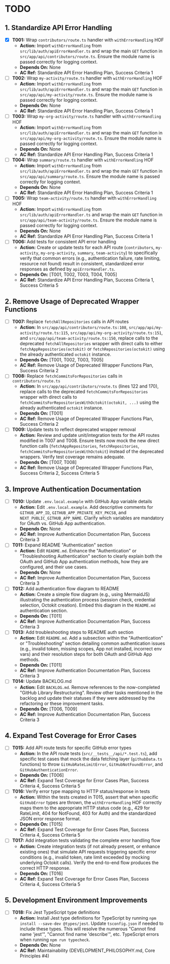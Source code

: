 # TODO

## 1. Standardize API Error Handling
- [x] **T001:** Wrap `contributors/route.ts` handler with `withErrorHandling` HOF
    - **Action:** Import `withErrorHandling` from `src/lib/auth/apiErrorHandler.ts` and wrap the main `GET` function in `src/app/api/contributors/route.ts`. Ensure the module name is passed correctly for logging context.
    - **Depends On:** None
    - **AC Ref:** Standardize API Error Handling Plan, Success Criteria 1
- [ ] **T002:** Wrap `my-activity/route.ts` handler with `withErrorHandling` HOF
    - **Action:** Import `withErrorHandling` from `src/lib/auth/apiErrorHandler.ts` and wrap the main `GET` function in `src/app/api/my-activity/route.ts`. Ensure the module name is passed correctly for logging context.
    - **Depends On:** None
    - **AC Ref:** Standardize API Error Handling Plan, Success Criteria 1
- [ ] **T003:** Wrap `my-org-activity/route.ts` handler with `withErrorHandling` HOF
    - **Action:** Import `withErrorHandling` from `src/lib/auth/apiErrorHandler.ts` and wrap the main `GET` function in `src/app/api/my-org-activity/route.ts`. Ensure the module name is passed correctly for logging context.
    - **Depends On:** None
    - **AC Ref:** Standardize API Error Handling Plan, Success Criteria 1
- [ ] **T004:** Wrap `summary/route.ts` handler with `withErrorHandling` HOF
    - **Action:** Import `withErrorHandling` from `src/lib/auth/apiErrorHandler.ts` and wrap the main `GET` function in `src/app/api/summary/route.ts`. Ensure the module name is passed correctly for logging context.
    - **Depends On:** None
    - **AC Ref:** Standardize API Error Handling Plan, Success Criteria 1
- [ ] **T005:** Wrap `team-activity/route.ts` handler with `withErrorHandling` HOF
    - **Action:** Import `withErrorHandling` from `src/lib/auth/apiErrorHandler.ts` and wrap the main `GET` function in `src/app/api/team-activity/route.ts`. Ensure the module name is passed correctly for logging context.
    - **Depends On:** None
    - **AC Ref:** Standardize API Error Handling Plan, Success Criteria 1
- [ ] **T006:** Add tests for consistent API error handling
    - **Action:** Create or update tests for each API route (`contributors`, `my-activity`, `my-org-activity`, `summary`, `team-activity`) to specifically verify that common errors (e.g., authentication failure, rate limiting, resource not found) result in consistent, standardized error responses as defined by `apiErrorHandler.ts`.
    - **Depends On:** [T001, T002, T003, T004, T005]
    - **AC Ref:** Standardize API Error Handling Plan, Success Criteria 1, Success Criteria 5

## 2. Remove Usage of Deprecated Wrapper Functions
- [ ] **T007:** Replace `fetchAllRepositories` calls in API routes
    - **Action:** In `src/app/api/contributors/route.ts:108`, `src/app/api/my-activity/route.ts:115`, `src/app/api/my-org-activity/route.ts:151`, and `src/app/api/team-activity/route.ts:150`, replace calls to the deprecated `fetchAllRepositories` wrapper with direct calls to either `fetchAppRepositories(octokit)` or `fetchRepositories(octokit)` using the already authenticated `octokit` instance.
    - **Depends On:** [T001, T002, T003, T005]
    - **AC Ref:** Remove Usage of Deprecated Wrapper Functions Plan, Success Criteria 2
- [ ] **T008:** Replace `fetchCommitsForRepositories` calls in `contributors/route.ts`
    - **Action:** In `src/app/api/contributors/route.ts` (lines 122 and 170), replace calls to the deprecated `fetchCommitsForRepositories` wrapper with direct calls to `fetchCommitsForRepositoriesWithOctokit(octokit, ...)` using the already authenticated `octokit` instance.
    - **Depends On:** [T001]
    - **AC Ref:** Remove Usage of Deprecated Wrapper Functions Plan, Success Criteria 2
- [ ] **T009:** Update tests to reflect deprecated wrapper removal
    - **Action:** Review and update unit/integration tests for the API routes modified in T007 and T008. Ensure tests now mock the new direct function calls (`fetchAppRepositories`, `fetchRepositories`, `fetchCommitsForRepositoriesWithOctokit`) instead of the deprecated wrappers. Verify test coverage remains adequate.
    - **Depends On:** [T007, T008]
    - **AC Ref:** Remove Usage of Deprecated Wrapper Functions Plan, Success Criteria 2, Success Criteria 5

## 3. Improve Authentication Documentation
- [ ] **T010:** Update `.env.local.example` with GitHub App variable details
    - **Action:** Edit `.env.local.example`. Add descriptive comments for `GITHUB_APP_ID`, `GITHUB_APP_PRIVATE_KEY_PKCS8`, and `NEXT_PUBLIC_GITHUB_APP_NAME`. Clarify which variables are mandatory for OAuth vs. GitHub App authentication.
    - **Depends On:** None
    - **AC Ref:** Improve Authentication Documentation Plan, Success Criteria 3
- [ ] **T011:** Expand README "Authentication" section
    - **Action:** Edit `README.md`. Enhance the "Authentication" or "Troubleshooting Authentication" section to clearly explain both the OAuth and GitHub App authentication methods, how they are configured, and their use cases.
    - **Depends On:** None
    - **AC Ref:** Improve Authentication Documentation Plan, Success Criteria 3
- [ ] **T012:** Add authentication flow diagram to README
    - **Action:** Create a simple flow diagram (e.g., using MermaidJS) illustrating the authentication process (session check, credential selection, Octokit creation). Embed this diagram in the `README.md` authentication section.
    - **Depends On:** [T011]
    - **AC Ref:** Improve Authentication Documentation Plan, Success Criteria 3
- [ ] **T013:** Add troubleshooting steps to README auth section
    - **Action:** Edit `README.md`. Add a subsection within the "Authentication" or "Troubleshooting" section detailing common authentication issues (e.g., invalid token, missing scopes, App not installed, incorrect env vars) and their resolution steps for both OAuth and GitHub App methods.
    - **Depends On:** [T011]
    - **AC Ref:** Improve Authentication Documentation Plan, Success Criteria 3
- [ ] **T014:** Update BACKLOG.md
    - **Action:** Edit `BACKLOG.md`. Remove references to the now-completed "GitHub Library Restructuring". Review other tasks mentioned in the backlog and update their statuses if they were addressed by the refactoring or these improvement tasks.
    - **Depends On:** [T006, T009]
    - **AC Ref:** Improve Authentication Documentation Plan, Success Criteria 3

## 4. Expand Test Coverage for Error Cases
- [ ] **T015:** Add API route tests for specific GitHub error types
    - **Action:** In the API route tests (`src/__tests__/api/*.test.ts`), add specific test cases that mock the data fetching layer (`githubData.ts` functions) to throw `GitHubRateLimitError`, `GitHubNotFoundError`, and `GitHubAuthenticationError`.
    - **Depends On:** [T006]
    - **AC Ref:** Expand Test Coverage for Error Cases Plan, Success Criteria 4, Success Criteria 5
- [ ] **T016:** Verify error type mapping to HTTP status/response in tests
    - **Action:** Within the tests created in T015, assert that when specific `GitHubError` types are thrown, the `withErrorHandling` HOF correctly maps them to the appropriate HTTP status code (e.g., 429 for RateLimit, 404 for NotFound, 403 for Auth) and the standardized JSON error response format.
    - **Depends On:** [T015]
    - **AC Ref:** Expand Test Coverage for Error Cases Plan, Success Criteria 4, Success Criteria 5
- [ ] **T017:** Add integration tests validating the complete error handling flow
    - **Action:** Create integration tests (if not already present, or enhance existing ones) that simulate API requests triggering specific error conditions (e.g., invalid token, rate limit exceeded by mocking underlying Octokit calls). Verify the end-to-end flow produces the correct HTTP response.
    - **Depends On:** [T016]
    - **AC Ref:** Expand Test Coverage for Error Cases Plan, Success Criteria 4, Success Criteria 5

## 5. Development Environment Improvements
- [ ] **T018:** Fix Jest TypeScript type definitions
    - **Action:** Install Jest type definitions for TypeScript by running `npm install --save-dev @types/jest`. Update `tsconfig.json` if needed to include these types. This will resolve the numerous "Cannot find name 'jest'", "Cannot find name 'describe'", etc. TypeScript errors when running `npm run typecheck`.
    - **Depends On:** None
    - **AC Ref:** Maintainability (DEVELOPMENT_PHILOSOPHY.md, Core Principles #4)